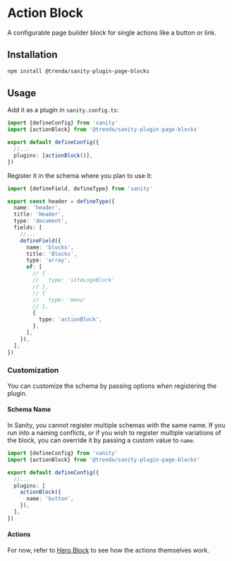 # Action Block

A configurable page builder block for single actions like a button or link.

## Installation

```sh
npm install @trenda/sanity-plugin-page-blocks
```

## Usage

Add it as a plugin in `sanity.config.ts`:

```ts
import {defineConfig} from 'sanity'
import {actionBlock} from '@trenda/sanity-plugin-page-blocks'

export default defineConfig({
  //...
  plugins: [actionBlock()],
})
```

Register it in the schema where you plan to use it:

```ts
import {defineField, defineType} from 'sanity'

export const header = defineType({
  name: 'header',
  title: 'Header',
  type: 'document',
  fields: [
    //...
    defineField({
      name: 'blocks',
      title: 'Blocks',
      type: 'array',
      of: [
        // {
        //   type: 'siteLogoBlock'
        // },
        // {
        //   type: 'menu'
        // },
        {
          type: 'actionBlock',
        },
      ],
    }),
  ],
})
```

### Customization

You can customize the schema by passing options when registering the plugin.

#### Schema Name

In Sanity, you cannot register multiple schemas with the same name. If you run into a naming conflicts, or if you wish to register multiple variations of the block, you can override it by passing a custom value to `name`.

```ts
import {defineConfig} from 'sanity'
import {actionBlock} from '@trenda/sanity-plugin-page-blocks'

export default defineConfig({
  //...
  plugins: [
    actionBlock({
      name: 'button',
    }),
  ],
})
```

#### Actions

For now, refer to [Hero Block](../hero-block/README.md) to see how the actions themselves work.
